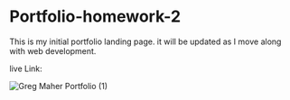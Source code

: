 # Portfolio-homework-2

This is my initial portfolio landing page. it will be updated as I move along with web development. 

live Link:

![Greg Maher Portfolio (1)](https://user-images.githubusercontent.com/104603148/168924137-7f808abb-da12-4755-b239-ab2502c41477.png)
